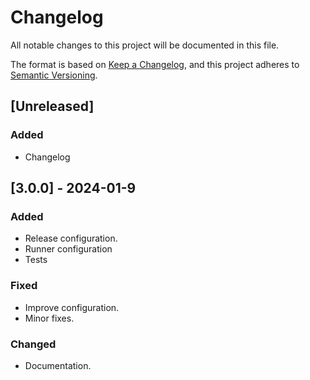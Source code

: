 # Changelog

All notable changes to this project will be documented in this file.

The format is based on [Keep a Changelog](https://keepachangelog.com/en/1.0.0/),
and this project adheres to [Semantic Versioning](https://semver.org/spec/v2.0.0.html).

## [Unreleased]

### Added

- Changelog

## [3.0.0] - 2024-01-9

### Added

- Release configuration.
- Runner configuration
- Tests

### Fixed

- Improve configuration.
- Minor fixes.

### Changed

- Documentation.